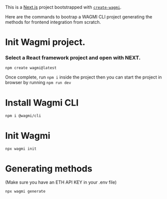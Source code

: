This is a [Next.js](https://nextjs.org) project bootstrapped with [`create-wagmi`](https://github.com/wevm/wagmi/tree/main/packages/create-wagmi).


Here are the commands to bootrap a WAGMI CLI project generating the methods for frontend integration
from scratch.

# Init Wagmi project. 
### Select a React framework project and open with NEXT.

```npm create wagmi@latest```

Once complete, run ```npm i``` inside the project
then you can start the project in browser by running ```npm run dev```

# Install Wagmi CLI

```
npm i @wagmi/cli
```

# Init Wagmi

```npx wagmi init```

# Generating methods

(Make sure you have an ETH API KEY in your .env file)

```
npx wagmi generate
```
